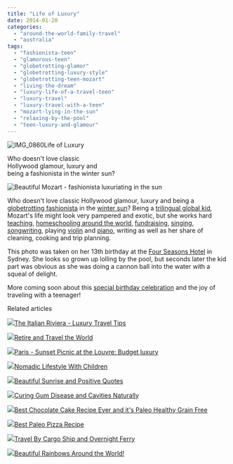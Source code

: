 ```yaml
---
title: "Life of Luxury"
date: 2014-01-20
categories: 
  - "around-the-world-family-travel"
  - "australia"
tags: 
  - "fashionista-teen"
  - "glamorous-teen"
  - "globetrotting-glamor"
  - "globetrotting-luxury-style"
  - "globetrotting-teen-mozart"
  - "living-the-dream"
  - "luxury-life-of-a-travel-teen"
  - "luxury-travel"
  - "luxury-travel-with-a-teen"
  - "mozart-lying-in-the-sun"
  - "relaxing-by-the-pool"
  - "teen-luxury-and-glamour"
---
```


![IMG_0860](https://pub-ac94b3f306b24c0dba4238943c97f2e1.r2.dev/6a00e5502a9507883301a5108d1678970c.jpg)Life of Luxury  
  
Who doesn't love classic  
Hollywood glamour, luxury and  
being a fashionista in the winter sun?

<!--more-->  
  
  
![Beautiful Mozart - fashionista luxuriating in the sun](https://pub-ac94b3f306b24c0dba4238943c97f2e1.r2.dev/6a00e5502a9507883301a5108d4603970c.png)  
  
Who doesn't love classic Hollywood glamour, luxury and being a [globetrotting fashionista](http://soultravelers3new.local/2009/05/how-to-be-a-world-traveling-fashionista.html "globetrotting fashionista") in the [winter sun](http://soultravelers3new.local/2012/10/endless-summer-joy-of-tropical-winter-travel.html "winter sun travel")? Being a [trilingual global kid](http://soultravelers3new.local/2013/12/trilingual-mozart-travel-kid-expert-speaks-at-gec-about-world-education.html "trilingual global teen"), Mozart's life might look very pampered and exotic, but she works hard [teaching](http://soultravelers3new.local/2013/09/best-classes-or-tutor-for-spanish-english-or-mandarin-in-penang.html "Mozart - teen teaching languages around the world"), [homeschooling around the world](http://soultravelers3new.local/2013/01/world-school-education-at-its-best-.html "homeschooling around the world - travel education resources"), [fundraising](http://soultravelers3new.local/2013/12/happy-holidays-double-your-impact-.html "trilingual Mozart fundraising for pencils of Promise"), [singing, songwriting](http://soultravelers3new.local/2013/09/tween-is-a-talented-singer-songwriter.html "beautiful young talented teen singer songwriter"), playing [violin](http://soultravelers3new.local/2011/08/kid-playing-violin-around-the-world.html "Mozart - kid playing violin around the world") and [piano](http://www.youtube.com/watch?v=0Ar90wOnWnM "Mozart playing piano around the world"), writing as well as her share of cleaning, cooking and trip planning.  
  
This photo was taken on her 13th birthday at the [Four Seasons Hotel](http://www.fourseasons.com/ "four seasons sydney") in Sydney. She looks so grown up lolling by the pool, but seconds later the kid part was obvious as she was doing a cannon ball into the water with a squeal of delight.  
  
More coming soon about this [special birthday celebration](http://soultravelers3new.local/2011/10/celebrating-kids-birthdays-while-traveling.html "special travel birthday celebrations") and the joy of traveling with a teenager!

Related articles

[![](http://i.zemanta.com/113129161_80_80.jpg)](http://soultravelers3new.local/2012/09/the-italian-riveria-luxury-travel-tips.html)[The Italian Riviera - Luxury Travel Tips](http://soultravelers3new.local/2012/09/the-italian-riveria-luxury-travel-tips.html)

[![](http://i.zemanta.com/185282080_80_80.jpg)](http://soultravelers3new.local/2013/07/retire-and-travel-the-world.html)[Retire and Travel the World](http://soultravelers3new.local/2013/07/retire-and-travel-the-world.html)

[![](http://i.zemanta.com/123496699_80_80.jpg)](http://soultravelers3new.local/2012/11/paris-sunset-picnic-at-the-louvre-budget-luxury.html)[Paris - Sunset Picnic at the Louvre: Budget luxury](http://soultravelers3new.local/2012/11/paris-sunset-picnic-at-the-louvre-budget-luxury.html)

[![](http://i.zemanta.com/97268419_80_80.jpg)](http://soultravelers3new.local/2012/06/nomadic-lifestyle-with-children-.html)[Nomadic Lifestyle With Children](http://soultravelers3new.local/2012/06/nomadic-lifestyle-with-children-.html)

[![](http://i.zemanta.com/123317179_80_80.jpg)](http://soultravelers3new.local/2012/11/beautiful-sunrise-and-positive-quotes.html)[Beautiful Sunrise and Positive Quotes](http://soultravelers3new.local/2012/11/beautiful-sunrise-and-positive-quotes.html)

[![](http://i.zemanta.com/154024597_80_80.jpg)](http://soultravelers3new.local/2013/03/curing-gum-disease-and-cavities-naturally.html)[Curing Gum Disease and Cavities Naturally](http://soultravelers3new.local/2013/03/curing-gum-disease-and-cavities-naturally.html)

[![](http://i.zemanta.com/215357708_80_80.jpg)](http://soultravelers3new.local/2013/10/best-chocolate-cake-recipe-ever-and-its-paleo-healthy-grain-free.html)[Best Chocolate Cake Recipe Ever and it's Paleo Healthy Grain Free](http://soultravelers3new.local/2013/10/best-chocolate-cake-recipe-ever-and-its-paleo-healthy-grain-free.html)

[![](http://i.zemanta.com/184236160_80_80.jpg)](http://soultravelers3new.local/2013/07/best-paleo-pizza-recipe.html)[Best Paleo Pizza Recipe](http://soultravelers3new.local/2013/07/best-paleo-pizza-recipe.html)

[![](http://i.zemanta.com/99281366_80_80.jpg)](http://soultravelers3new.local/2012/07/travel-by-cargo-ship-and-overnight-ferry.html)[Travel By Cargo Ship and Overnight Ferry](http://soultravelers3new.local/2012/07/travel-by-cargo-ship-and-overnight-ferry.html)

[![](http://i.zemanta.com/83880260_80_80.jpg)](http://soultravelers3new.local/2012/04/beautiful-rainbows-around-the-world.html)[Beautiful Rainbows Around the World!](http://soultravelers3new.local/2012/04/beautiful-rainbows-around-the-world.html)
